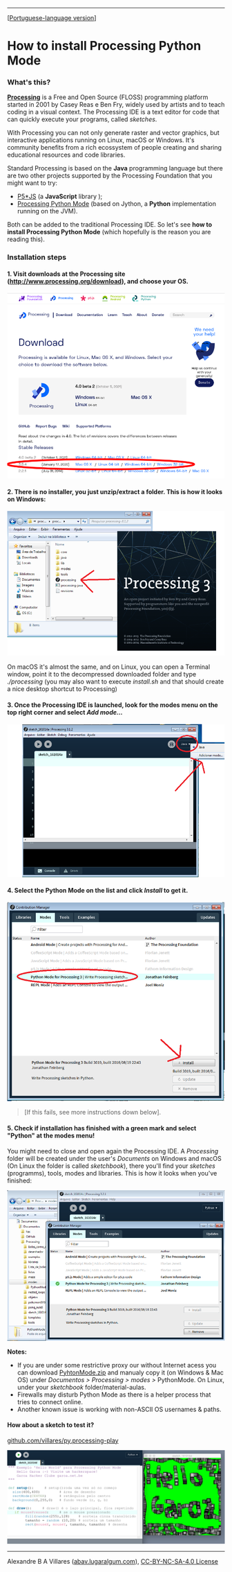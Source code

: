 ----

[[Portuguese-language version](index.md)]

# How to install Processing Python Mode

### What's this?

[**Processing**](http://processsing.org) is a Free and Open Source (FLOSS) programming platform started in 2001 by Casey Reas e Ben Fry, widely used by artists and to teach coding in a visual context. The Processing IDE is a text editor for code that can quickly execute your programs, called *sketches*.

With Processing you can not only generate raster and vector graphics, but interactive applications running on Linux, macOS or Windows. It's community benefits from a rich ecossystem of people creating and sharing educational resources and code libraries.

Standard Processing is based on the **Java** programming language but there are two other projects supported by the Processing Foundation that you might want to try:

-   [P5\*JS](https://p5js.org/) (a **JavaScript** library );
-   [Processing Python Mode](https://py.processing.org/) (based on Jython, a **Python** implementation running on the JVM).

Both can be added to the traditional Processing IDE. So let's see **how to install Processing Python Mode** (which hopefully is the reason you are reading this).

### Installation steps

#### 1. Visit downloads at the Processing site (<http://www.processing.org/download>), and choose your OS.

![step1](images/passo1.png)

#### 2. There is no installer, you just unzip/extract a folder. This is how it looks on Windows:

![step2](images/passo2.png)

On macOS it's almost the same, and on Linux, you can open a Terminal window, point it to the decompressed downloaded folder and type *./processing* (you may also want to execute *install.sh* and that should create a nice desktop shortcut to Processing)

#### 3. Once the Processing IDE is launched, look for the modes menu on the top right corner and select *Add mode…*

![step3](images/passo3.png)

#### 4. Select the Python Mode on the list and click *Install* to get it. 

![step4](images/passo4.png)
> \[If this fails, see more instructions down below].

#### 5. Check if installation has finished with a green mark and select "Python" at the modes menu!

You might need to close and open again the Processing IDE. A *Processing* folder will be created under the user's *Documents* on Windows and macOS (On Linux the folder is called *sketchbook*), there you'll find your *sketches* (programms), tools, modes and libraries. This is how it looks when you've finished:

![step5](images/passo5.png)

**Notes:**
- If you are under some restrictive proxy our without Internet acess you can download [PyhtonMode.zip](http://py.processing.org/3/PythonMode.zip) and manualy copy it (on Windows & Mac OS) under *Documentos &gt; Processing &gt; modes &gt;* PythonMode. On Linux, under your *sketchbook* folder/material-aulas. 
- Firewalls may disturb Python Mode as there is a helper process that tries to connect online. 
- Another known issue is working with non-ASCII OS usernames & paths.

#### How about a sketch to test it?

[github.com/villares/py.processing-play](https://github.com/villares/py.processing-play)

![hello garoa sketch](images/hellogaroa.png)

----

Alexandre B A Villares ([abav.lugaralgum.com](https://abav.lugaralgum.com)), [CC-BY-NC-SA-4.0 License](https://creativecommons.org/licenses/by-nc-sa/4.0/)
